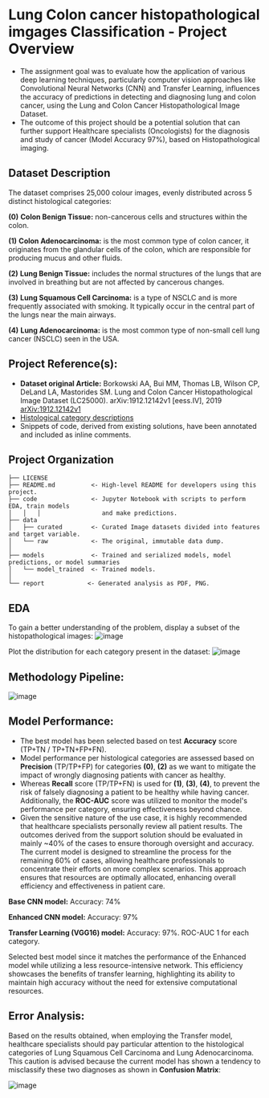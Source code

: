 # Lung Colon cancer histopathological imgages Classification - Project Overview
- The assignment goal was to evaluate how the application of various deep learning techniques, particularly computer vision approaches like Convolutional Neural Networks (CNN) and Transfer Learning, influences the accuracy of predictions in detecting and diagnosing lung and colon cancer, using the Lung and Colon Cancer Histopathological Image Dataset.
- The outcome of this project should be a potential solution that can further support Healthcare specialists (Oncologists) for the diagnosis and study of cancer (Model Accuracy 97%), based on Histopathological imaging.

## Dataset Description
The dataset comprises 25,000 colour images, evenly distributed across 5 distinct histological categories:

**(0)** **Colon Benign Tissue:** non-cancerous cells and structures within the colon.

**(1)** **Colon Adenocarcinoma:** is the most common type of colon cancer, it originates from the glandular cells of the colon, which are responsible for producing mucus and other fluids.

**(2)** **Lung Benign Tissue:** includes the normal structures of the lungs that are involved in breathing but are not affected by cancerous changes.

**(3)** **Lung Squamous Cell Carcinoma:** is a type of NSCLC and is more frequently associated with smoking. It typically occur in the central part of the lungs near the main airways.

**(4)** **Lung Adenocarcinoma:** is the most common type of non-small cell lung cancer (NSCLC) seen in the USA.

## Project Reference(s):

- **Dataset original Article:** Borkowski AA, Bui MM, Thomas LB, Wilson CP, DeLand LA, Mastorides SM. Lung and Colon Cancer Histopathological Image Dataset (LC25000). arXiv:1912.12142v1 [eess.IV], 2019 [arXiv:1912.12142v1](https://arxiv.org/abs/1912.12142v1)
- [Histological category descriptions](https://www.ncbi.nlm.nih.gov/)
- Snippets of code, derived from existing solutions, have been annotated and included as inline comments.





Project Organization
------------

    ├── LICENSE
    ├── README.md          <- High-level README for developers using this project.
    ├── code               <- Jupyter Notebook with scripts to perform EDA, train models 
    │   │   │                 and make predictions.
    ├── data
    │   ├── curated        <- Curated Image datasets divided into features and target variable.
    │   └── raw            <- The original, immutable data dump.
    │
    ├── models             <- Trained and serialized models, model predictions, or model summaries
    │   └── model_trained  <- Trained models.   
    │
    └── report            <- Generated analysis as PDF, PNG.


## EDA

To gain a better understanding of the problem, display a subset of the histopathological images: ![image](https://github.com/jdecampo/lung_colon_cancer_img_classification/blob/main/report/eda_lung_colon_cancer_images.png)

Plot the distribution for each category present in the dataset: ![image](https://github.com/jdecampo/lung_colon_cancer_img_classification/blob/main/report/eda_class_distribution.png)

## Methodology Pipeline:

![image](https://github.com/jdecampo/lung_colon_cancer_img_classification/blob/main/report/lung_colon_methodology_pipeline.png)

## Model Performance: 

- The best model has been selected based on test **Accuracy** score (TP+TN / TP+TN+FP+FN). 
- Model performance per histological categories are assessed based on **Precision** (TP/TP+FP) for categories **(0)**, **(2)** as we want to mitigate the impact of wrongly diagnosing patients with cancer as healthy.
- Whereas **Recall** score (TP/TP+FN) is used for **(1)**, **(3)**, **(4)**, to prevent the risk of falsely diagnosing a patient to be healthy while having cancer. Additionally, the **ROC-AUC** score was utilized to monitor the model's performance per category, ensuring effectiveness beyond chance.
- Given the sensitive nature of the use case, it is highly recommended that healthcare specialists personally review all patient results. The outcomes derived from the support solution should be evaluated in mainly ~40% of the cases to ensure thorough oversight and accuracy. The current model is designed to streamline the process for the remaining 60% of cases, allowing healthcare professionals to concentrate their efforts on more complex scenarios. This approach ensures that resources are optimally allocated, enhancing overall efficiency and effectiveness in patient care.

**Base CNN model:** Accuracy: 74%

**Enhanced CNN model:** Accuracy: 97%

**Transfer Learning (VGG16) model:** Accuracy: 97%. ROC-AUC 1 for each category.

Selected best model since it matches the performance of the Enhanced model while utilizing a less resource-intensive network. This efficiency showcases the benefits of transfer learning, highlighting its ability to maintain high accuracy without the need for extensive computational resources.


## Error Analysis: 

Based on the results obtained, when employing the Transfer model, healthcare specialists should pay particular attention to the histological categories of Lung Squamous Cell Carcinoma and Lung Adenocarcinoma. 
This caution is advised because the current model has shown a tendency to misclassify these two diagnoses as shown in **Confusion Matrix**:

![image](https://github.com/jdecampo/lung_colon_cancer_img_classification/blob/main/report/transfer_model_confusion_matrix.png)

    
